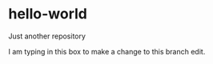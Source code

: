 # hello-world
Just another repository

I am typing in this box to make a change to this branch edit.
